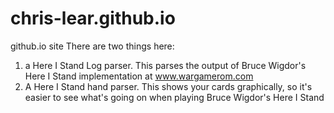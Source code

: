 # chris-lear.github.io
github.io site
There are two things here:
1) a Here I Stand Log parser. This parses the output of Bruce Wigdor's Here I Stand implementation at www.wargamerom.com
2) A Here I Stand hand parser. This shows your cards graphically, so it's easier to see what's going on when playing Bruce Wigdor's Here I Stand
